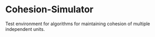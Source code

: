 # Cohesion-Simulator
Test environment for algorithms for maintaining cohesion of multiple independent units.
